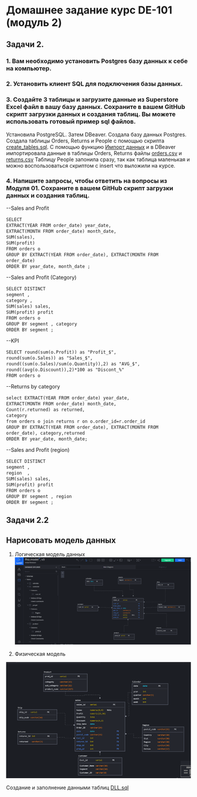 # Домашнее задание курс DE-101 (модуль 2)

## Задачи 2.

### 1. Вам необходимо установить Postgres базу данных к себе на компьютер. 

### 2. Установить клиент SQL для подключения базы данных.

### 3. Создайте 3 таблицы и загрузите данные из Superstore Excel файл в вашу базу данных. Сохраните в вашем GitHub скрипт загрузки данных и создания таблиц. Вы можете использовать готовый пример sql файлов.

Установила PostgreSQL. Затем DBeaver. Создала базу данных Postgres. 
Создала таблицы Orders, Returns и People с помощью скрипта [create_tables.sql](https://github.com/ennsyuliya/DE-101/blob/hw/module%2002/create_tables.sql "more info"). C помощью функцию [Импорт данных](https://github.com/ennsyuliya/DE-101/blob/hw/module%2002/import_orders.png "more info") и в DBeaver импортировала данные в таблицы Orders, Returns файлы [orders.csv](https://docs.github.com/en/github/writing-on-github "more info") и [returns.csv](https://docs.github.com/en/github/writing-on-github "more info") Таблицу People запонила сразу, так как таблица маленькая и можно воспользоваться  скриптом с insert что выложили на курсе.

### 4. Напишите запросы, чтобы ответить на вопросы из Модуля 01. Сохраните в вашем GitHub скрипт загрузки данных и создания таблиц.


--Sales and Profit 

    SELECT
    EXTRACT(YEAR FROM order_date) year_date,
    EXTRACT(MONTH FROM order_date) month_date,
    SUM(sales),
    SUM(profit)
    FROM orders o 
    GROUP BY EXTRACT(YEAR FROM order_date), EXTRACT(MONTH FROM 
    order_date)
    ORDER BY year_date, month_date ;


--Sales and Profit (Category)

    SELECT DISTINCT 
	segment ,
	category ,
	SUM(sales) sales,
	SUM(profit) profit
    FROM orders o
    GROUP BY segment , category  
    ORDER BY segment ; 


--KPI

    SELECT round(sum(o.Profit)) as "Profit_$",
    round(sum(o.Sales)) as "Sales_$",
    round((sum(o.Sales)/sum(o.Quantity)),2) as "AVG_$",
    round((avg(o.Discount)),2)*100 as "Discont_%"
    FROM orders o

--Returns by category

    select EXTRACT(YEAR FROM order_date) year_date,
	EXTRACT(MONTH FROM order_date) month_date,
    Count(r.returned) as returned,
    category
    from orders o join returns r on o.order_id=r.order_id 
    GROUP BY EXTRACT(YEAR FROM order_date), EXTRACT(MONTH FROM order_date), category,returned
    ORDER BY year_date, month_date;

 --Sales and Profit (region)

    SELECT DISTINCT 
	segment ,
	region  ,
	SUM(sales) sales,
	SUM(profit) profit
    FROM orders o
    GROUP BY segment , region 
    ORDER BY segment ; 

## Задачи 2.2


## Нарисовать модель данных
1. Логическая модель данных
![alt text](https://github.com/ennsyuliya/DE-101/blob/hw/module%2002/Логическая.png?raw=true)
    



2. Физическая модель

![alt text](https://github.com/ennsyuliya/DE-101/blob/hw/module%2002/Физическая.png?raw=true)

Создание и заполнение данными таблиц [DLL.sql](https://docs.github.com/en/github/writing-on-github "more info")




